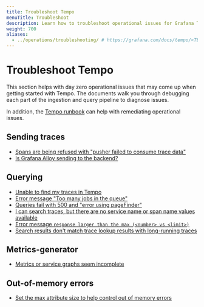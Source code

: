 ```yaml
---
title: Troubleshoot Tempo
menuTitle: Troubleshoot
description: Learn how to troubleshoot operational issues for Grafana Tempo.
weight: 700
aliases:
  - ../operations/troubleshooting/ # https://grafana.com/docs/tempo/<TEMPO_VERSION>/operations/troubleshooting/
---
```


# Troubleshoot Tempo

This section helps with day zero operational issues that may come up when getting started with Tempo.
The documents walk you through debugging each part of the ingestion and query pipeline to diagnose issues.

In addition, the [Tempo runbook](https://github.com/grafana/tempo/blob/main/operations/tempo-mixin/runbook.md) can help with remediating operational issues.

## Sending traces

- [Spans are being refused with "pusher failed to consume trace data"](https://grafana.com/docs/tempo/<TEMPO_VERSION>/troubleshooting/send-traces/max-trace-limit-reached/)
- [Is Grafana Alloy sending to the backend?](https://grafana.com/docs/tempo/<TEMPO_VERSION>/troubleshooting/send-traces/alloy/)

## Querying

- [Unable to find my traces in Tempo](https://grafana.com/docs/tempo/<TEMPO_VERSION>/troubleshooting/querying/unable-to-see-trace/)
- [Error message "Too many jobs in the queue"](https://grafana.com/docs/tempo/<TEMPO_VERSION>/troubleshooting/querying/too-many-jobs-in-queue/)
- [Queries fail with 500 and "error using pageFinder"](https://grafana.com/docs/tempo/<TEMPO_VERSION>/troubleshooting/querying/bad-blocks/)
- [I can search traces, but there are no service name or span name values available](https://grafana.com/docs/tempo/<TEMPO_VERSION>/troubleshooting/querying/search-tag)
- [Error message `response larger than the max (<number> vs <limit>)`](https://grafana.com/docs/tempo/<TEMPO_VERSION>/troubleshooting/querying/response-too-large/)
- [Search results don't match trace lookup results with long-running traces](https://grafana.com/docs/tempo/<TEMPO_VERSION>/troubleshooting/querying/long-running-traces/)

## Metrics-generator

- [Metrics or service graphs seem incomplete](https://grafana.com/docs/tempo/<TEMPO_VERSION>/troubleshooting/metrics-generator/)

## Out-of-memory errors

- [Set the max attribute size to help control out of memory errors](https://grafana.com/docs/tempo/<TEMPO_VERSION>/troubleshooting/ouit-of-memory-errors/)
